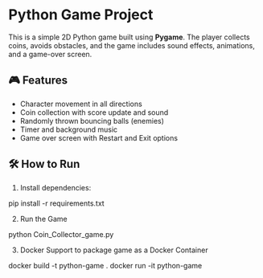 # Python Game Project

This is a simple 2D Python game built using **Pygame**. The player collects coins, avoids obstacles, and the game includes sound effects, animations, and a game-over screen.

## 🎮 Features
- Character movement in all directions
- Coin collection with score update and sound
- Randomly thrown bouncing balls (enemies)
- Timer and background music
- Game over screen with Restart and Exit options

## 🛠 How to Run

1. Install dependencies:

pip install -r requirements.txt

2. Run the Game

python Coin_Collector_game.py

3. Docker Support to package game as a Docker Container

docker build -t python-game .
docker run -it python-game


